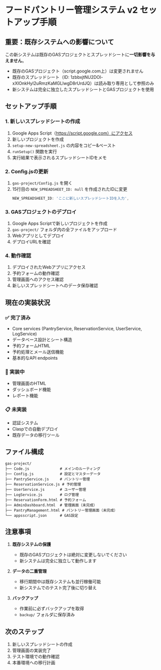 # フードパントリー管理システム v2 セットアップ手順

## 重要：既存システムへの影響について
この新システムは既存のGASプロジェクトとスプレッドシートに**一切影響を与えません**。
- 既存のGASプロジェクト（script.google.com上）は変更されません
- 既存のスプレッドシート（ID: 1zbbxjtNU2DOl-xXlOnkHyI2uRmzKaMGLlwgD8rUrdJQ）は読み取り専用として参照のみ
- 新システムは完全に独立したスプレッドシートとGASプロジェクトを使用

## セットアップ手順

### 1. 新しいスプレッドシートの作成

1. Google Apps Script（https://script.google.com）にアクセス
2. 新しいプロジェクトを作成
3. `setup-new-spreadsheet.js` の内容をコピー&ペースト
4. `runSetup()` 関数を実行
5. 実行結果で表示されるスプレッドシートIDをメモ

### 2. Config.jsの更新

1. `gas-project/Config.js` を開く
2. 15行目の `NEW_SPREADSHEET_ID: null` を作成されたIDに変更
   ```javascript
   NEW_SPREADSHEET_ID: 'ここに新しいスプレッドシートIDを入力',
   ```

### 3. GASプロジェクトのデプロイ

1. Google Apps Scriptで新しいプロジェクトを作成
2. `gas-project/` フォルダ内の全ファイルをアップロード
3. Webアプリとしてデプロイ
4. デプロイURLを確認

### 4. 動作確認

1. デプロイされたWebアプリにアクセス
2. 予約フォームの動作確認
3. 管理画面へのアクセス確認
4. 新しいスプレッドシートへのデータ保存確認

## 現在の実装状況

### ✅ 完了済み
- Core services (PantryService, ReservationService, UserService, LogService)
- データベース設計とシート構造
- 予約フォームHTML
- 予約処理とメール送信機能
- 基本的なAPI endpoints

### 🔄 実装中
- 管理画面のHTML
- ダッシュボード機能
- レポート機能

### 📋 未実装
- 認証システム
- Claspでの自動デプロイ
- 既存データの移行ツール

## ファイル構成

```
gas-project/
├── Code.js              # メインのルーティング
├── Config.js            # 設定とマスターデータ
├── PantryService.js     # パントリー管理
├── ReservationService.js # 予約管理
├── UserService.js       # ユーザー管理
├── LogService.js        # ログ管理
├── ReservationForm.html # 予約フォーム
├── AdminDashboard.html  # 管理画面（未完成）
├── PantryManagement.html # パントリー管理画面（未完成）
└── appsscript.json      # GAS設定
```

## 注意事項

1. **既存システムの保護**
   - 既存のGASプロジェクトは絶対に変更しないでください
   - 新システムは完全に独立して動作します

2. **データの二重管理**
   - 移行期間中は既存システムも並行稼働可能
   - 新システムでのテスト完了後に切り替え

3. **バックアップ**
   - 作業前に必ずバックアップを取得
   - `backup/` フォルダに保存済み

## 次のステップ

1. 新しいスプレッドシートの作成
2. 管理画面の実装完了
3. テスト環境での動作確認
4. 本番環境への移行計画